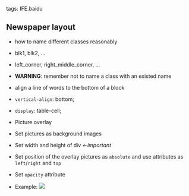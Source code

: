 tags: IFE.baidu

## Newspaper layout
* how to name different classes reasonably
 * blk1, blk2, ...
 * left_corner, right_middle_corner, ...

* **WARNING**: remember not to name a class with an existed name

* align a line of words to the bottom of a block
 * `vertical-align`: bottom;
 * `display`: table-cell;
 
* Picture overlay
 * Set pictures as background images
 * Set width and height of div *<-important*
 * Set position of the overlay pictures as `absolute` and use attributes as `left`/`right` and `top`
 * Set `opacity` attribute
  * Example:
![](http://ww1.sinaimg.cn/large/5bbd69a3jw1f2fkce6ai2j20j00a7jtu.jpg)